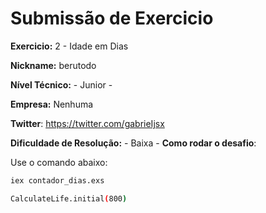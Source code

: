 # Submissão de Exercicio

**Exercicio:** 2 - Idade em Dias

**Nickname:** berutodo

**Nível Técnico:** - Junior -

**Empresa:** Nenhuma 

**Twitter**: https://twitter.com/gabrieIjsx

**Dificuldade de Resolução:** - Baixa -
**Como rodar o desafio**: 

Use o comando abaixo: 
```bash
iex contador_dias.exs
```
```bash
CalculateLife.initial(800)
```